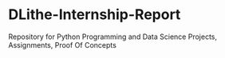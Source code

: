 # DLithe-Internship-Report
Repository for Python Programming and Data Science Projects, Assignments, Proof Of Concepts
